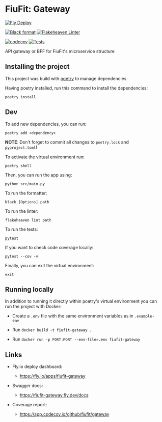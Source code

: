 # FiuFit: Gateway

[![Fly Deploy](https://github.com/fiufit/gateway/actions/workflows/fly.yml/badge.svg?branch=main)](https://github.com/fiufit/gateway/actions/workflows/fly.yml)

[![Black format](https://github.com/fiufit/gateway/actions/workflows/python-black.yml/badge.svg?branch=main)](https://github.com/fiufit/gateway/actions/workflows/python-black.yml)
[![Flakeheaven Linter](https://github.com/fiufit/gateway/actions/workflows/python-flake.yml/badge.svg?branch=main)](https://github.com/fiufit/gateway/actions/workflows/python-flake.yml)

[![codecov](https://codecov.io/gh/fiufit/gateway/branch/main/graph/badge.svg?token=NRRA48UTP5)](https://codecov.io/gh/fiufit/gateway)
[![Tests](https://github.com/fiufit/gateway/actions/workflows/python-app.yml/badge.svg?branch=main)](https://github.com/fiufit/gateway/actions/workflows/python-app.yml)

API gateway or BFF for FiuFit's microservice structure

## Installing the project

This project was build with [poetry](https://python-poetry.org/docs/) to manage dependencies.

Having poetry installed, run this command to install the dependencies:

```
poetry install
```

## Dev

To add new dependencies, you can run:

```
poetry add <dependency>
```

**NOTE**: Don't forget to commit all changes to `poetry.lock` and `pyproject.toml`! 

To activate the virtual environment run:

```
poetry shell
```

Then, you can run the app using:

```
python src/main.py
```

To run the formatter:

```
black [Options] path
```

To run the linter:

```
flakeheaven lint path
```

To run the tests:

```
pytest
```

If you want to check code coverage locally:

```
pytest --cov -v
```

Finally, you can exit the virtual environment:

```
exit
```

## Running locally

In addition to running it directly within poetry's virtual environment you can run the project with Docker:

* Create a `.env` file with the same environment variables as in `.example-env`

* Run `docker build -t fiufit-gateway .`

* Run `docker run -p PORT:PORT --env-file=.env fiufit-gateway`

## Links

- Fly.io deploy dashboard:

    - https://fly.io/apps/fiufit-gateway

- Swagger docs:

    - https://fiufit-gateway.fly.dev/docs

- Coverage report:

    - https://app.codecov.io/github/fiufit/gateway
